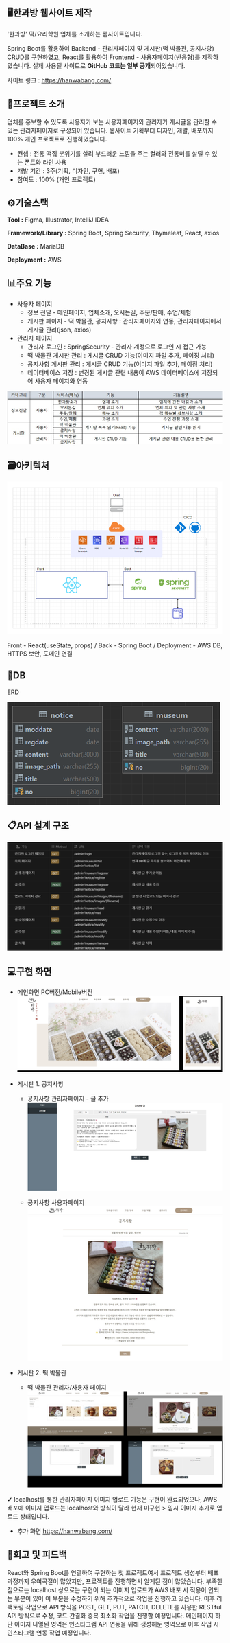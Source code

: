 ## 🖥한과방 웹사이트 제작
'한과방' 떡/요리학원 업체를 소개하는 웹사이트입니다.

Spring Boot를 활용하여 Backend - 관리자페이지 및 게시판(떡 박물관, 공지사항) CRUD를 구현하였고,
React를 활용하여 Frontend - 사용자페이지(반응형)를 제작하였습니다.
실제 사용될 사이트로 **GitHub 코드는 일부 공개**되어있습니다.

사이트 링크 : <https://hanwabang.com/>

## 📂프로젝트 소개
업체를 홍보할 수 있도록 사용자가 보는 사용자페이지와 관리자가 게시글을 관리할 수 있는 관리자페이지로 구성되어 있습니다.
웹사이트 기획부터 디자인, 개발, 배포까지 100% 개인 프로젝트로 진행하였습니다.
- 컨셉 : 전통 떡집 분위기를 살려 부드러운 느낌을 주는 컬러와 전통미를 살릴 수 있는 폰트와 라인 사용
- 개발 기간 : 3주(기획, 디자인, 구현, 배포)
- 참여도 : 100% (개인 프로젝트)

## ⚙기술스택
**Tool :** Figma, Illustrator, IntelliJ IDEA

**Framework/Library :** Spring Boot, Spring Security, Thymeleaf, React, axios

**DataBase :** MariaDB

**Deployment :** AWS

## 📊주요 기능
- 사용자 페이지 
  - 정보 전달 - 메인페이지, 업체소개, 오시는길, 주문/판매, 수업/체험
  - 게시판 페이지 - 떡 박물관, 공지사항 : 관리자페이지와 연동, 관리자페이지에서 게시글 관리(json, axios)
- 관리자 페이지 
  - 관리자 로그인 : SpringSecurity - 관리자 계정으로 로그인 시 접근 가능
  - 떡 박물관 게시판 관리 : 게시글 CRUD 기능(이미지 파일 추가, 페이징 처리)
  - 공지사항 게시판 관리 : 게시글 CRUD 기능(이미지 파일 추가, 페이징 처리)
  - 데이터베이스 저장 : 변경된 게시글 관련 내용이 AWS 데이터베이스에 저장되어 사용자 페이지와 연동

![기능](https://github.com/immijins/hanwabang_p/blob/main/%EA%B8%B0%EB%8A%A5.jpg)

## 🗃아키텍처
![아키텍처](https://github.com/immijins/hanwabang_p/blob/main/%EC%95%84%ED%82%A4%ED%85%8D%EC%B2%98.png)

Front - React(useState, props) / Back - Spring Boot / Deployment - AWS DB, HTTPS 보안, 도메인 연결

## 🔗DB
ERD

![DB](https://github.com/immijins/hanwabang_p/blob/main/db.png)

## 📋API 설계 구조
![api](https://github.com/immijins/hanwabang_p/blob/main/api.png)

## 💻구현 화면

- 메인화면 PC버전/Mobile버전
![main](https://github.com/immijins/hanwabang_p/blob/main/main.jpg)

- 게시판 1. 공지사항

  - 공지사항 관리자페이지 - 글 추가
![notice](https://github.com/immijins/hanwabang_p/blob/main/%EA%B2%8C%EC%8B%9C%EA%B8%80%20%EA%B4%80%EB%A6%AC%EC%9E%90.png)

  - 공지사항 사용자페이지 
![notice2](https://github.com/immijins/hanwabang_p/blob/main/notice.jpg)

- 게시판 2. 떡 박물관

  - 떡 박물관 관리자/사용자 페이지
![museum](https://github.com/immijins/hanwabang_p/blob/main/museum.jpg)

✔ localhost를 통한 관리자페이지 이미지 업로드 기능은 구현이 완료되었으나, 
AWS 배포에 이미지 업로드는 localhost와 방식이 달라 현재 미구현 > 임시 이미지 추가로 업로드 상태입니다.

- 추가 화면 <https://hanwabang.com/>

## 📌회고 및 피드백
React와 Spring Boot를 연결하여 구현하는 첫 프로젝트여서 프로젝트 생성부터 배포과정까지 우여곡절이 많았지만, 프로젝트를 진행하면서 알게된 점이 많았습니다.
부족한 점으로는 localhost 상으로는 구현이 되는 이미지 업로드가 AWS 배포 시 적용이 안되는 부분이 있어 이 부분을 수정하기 위해 추가적으로 작업을 진행하고 있습니다.
이후 리팩토링 작업으로 API 방식을 POST, GET, PUT, PATCH, DELETE를 사용한 RESTful API 방식으로 수정, 코드 간결화 중복 최소화 작업을 진행할 예정입니다.
메인페이지 하단 이미지 나열된 영역은 인스타그램 API 연동을 위해 생성해둔 영역으로 이후 작업 시 인스타그램 연동 작업 예정입니다.

